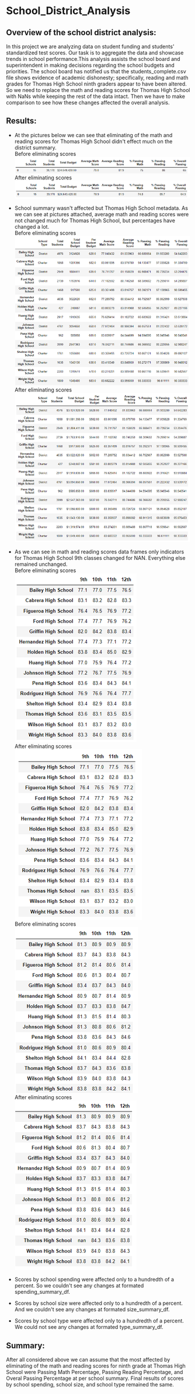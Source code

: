 # School_District_Analysis

## Overview of the school district analysis:  
In this project we are analyzing data on student funding and students' standardized test scores. Our task is to aggregate the data and showcase trends in school performance.This analysis assists the school board and superintendent in making decisions regarding the school budgets and priorities.
The school board has notified us that the students_complete.csv file shows evidence of academic dishonesty; specifically, reading and math grades for Thomas High School ninth graders appear to have been altered. So we need to replace the math and reading scores for Thomas High School with NaNs while keeping the rest of the data intact. Then we have to make comparison to see how these changes affected the overall analysis.

## Results:  
* At the pictures below we can see that eliminating of the math and reading scores for Thomas High School didn't effect much on the district summary.  
Before eliminating scores  
![pic](https://github.com/ElenaMasarsky/School_District_Analysis/blob/main/Resources/district_summary.png)  
After eliminating scores  
![pic](https://github.com/ElenaMasarsky/School_District_Analysis/blob/main/Resources/district_summary_without_THS_9th_scores.png)  

* School summary wasn't affected but Thomas High School metadata. As we can see at pictures attached, average math and reading scores were not changed much for Thomas High School, but percentages have changed a lot.  
Before eliminating scores  
![pic](https://github.com/ElenaMasarsky/School_District_Analysis/blob/main/Resources/per_school_summary.png)  
After eliminating scores  
![pic](https://github.com/ElenaMasarsky/School_District_Analysis/blob/main/Resources/per_school_summary_without_THS_9th_scores.png)  


* As we can see in math and reading scores data frames only indicators for Thomas High School 9th classes changed for NAN. Everything else remained unchanged.  
Before eliminating scores  
![pic](https://github.com/ElenaMasarsky/School_District_Analysis/blob/main/Resources/math_scores_by_grade.png)  
After eliminating scores  
![pic](https://github.com/ElenaMasarsky/School_District_Analysis/blob/main/Resources/math_scores_by_grade_without_THS_9th_scores.png)  
Before eliminating scores  
![pic](https://github.com/ElenaMasarsky/School_District_Analysis/blob/main/Resources/reading_scores_by_grade.png)  
After eliminating scores  
![pic](https://github.com/ElenaMasarsky/School_District_Analysis/blob/main/Resources/reading_scores_by_grade_without_THS_9th_scores.png)  

* Scores by school spending were affected only to a hundredth of a percent. So we couldn't see any changes at formated spending_summary_df. 

* Scores by school size were affected only to a hundredth of a percent. And we couldn't see any changes at formated size_summary_df.

* Scores by school type were affected only to a hundredth of a percent. We could not see any changes at formated type_summary_df. 

## Summary:  
After all considered above we can assume that the most affected by eliminating of the math and reading scores for ninth grade at Thomas High School were Passing Math Percentage, Passing Reading Percentage, and Overal Passing Percentage at per school summary. Final results of scores by school spending, school size, and school type remained the same.